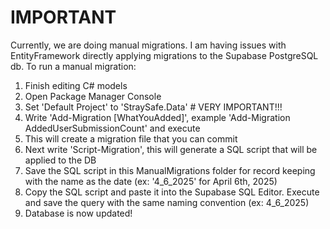 ﻿# IMPORTANT

Currently, we are doing manual migrations. I am having issues with EntityFramework directly applying migrations to the Supabase PostgreSQL db.
To run a manual migration:
1. Finish editing C# models
2. Open Package Manager Console
3. Set 'Default Project' to 'StraySafe.Data' # VERY IMPORTANT!!!
4. Write 'Add-Migration [WhatYouAdded]', example 'Add-Migration AddedUserSubmissionCount' and execute
5. This will create a migration file that you can commit
6. Next write 'Script-Migration', this will generate a SQL script that will be applied to the DB
7. Save the SQL script in this ManualMigrations folder for record keeping with the name as the date (ex: '4_6_2025' for April 6th, 2025)
8. Copy the SQL script and paste it into the Supabase SQL Editor. Execute and save the query with the same naming convention (ex: 4_6_2025)
9. Database is now updated!